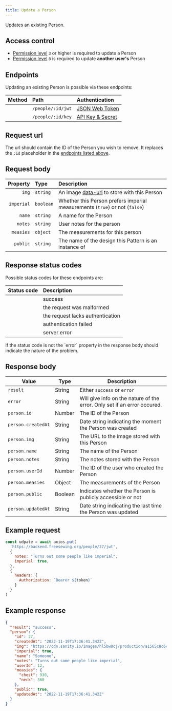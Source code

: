 ```yaml
---
title: Update a Person
---
```


Updates an existing Person.

## Access control

- [Permission level](/reference/backend/api/rbac) `3` or higher is required to update a Person
- [Permission level](/reference/backend/api/rbac) `8` is required to update **another user's** Person

## Endpoints

Updating an existing Person is possible via these endpoints:

| Method    | Path | Authentication |
| --------: | :--- | :------------- |
| <Method put /> | `/people/:id/jwt` | [JSON Web Token](/reference/backend/api/authentication#jwt-authentication) |
| <Method put /> | `/people/:id/key` | [API Key & Secret](/reference/backend/api/authentication#key-authentication) |

## Request url

The url should contain the ID of the Person you wish to remove.
It replaces the `:id` placeholder in the [endpoints listed above](#endpoints).

## Request body

| Property    | Type     | Description |
| ----------: | :------- | :---------- |
| `img`       | `string` | An image [data-uri][duri] to store with this Person |
| `imperial`  | `boolean`| Whether this Person prefers imperial measurements (`true`) or not (`false`) |
| `name`      | `string` | A name for the Person |
| `notes`     | `string` | User notes for the person |
| `measies`   | `object` | The measurements for this person |
| `public`    | `string` | The name of the design this Pattern is an instance of |

## Response status codes

Possible status codes for these endpoints are:

| Status code | Description |
| ----------: | :---------- |
| <StatusCode status="200"/> | success |
| <StatusCode status="400"/> | the request was malformed |
| <StatusCode status="401"/> | the request lacks authentication |
| <StatusCode status="403"/> | authentication failed |
| <StatusCode status="500"/> | server error |

<Note>
If the status code is not <StatusCode status="200" /> the `error` property
in the response body should indicate the nature of the problem.
</Note>

## Response body

| Value               | Type     | Description |
| ------------------- | -------- | ----------- |
| `result`            | String | Either `success` or `error` |
| `error`             | String | Will give info on the nature of the error. Only set if an error occured. |
| `person.id`         | Number | The ID of the Person |
| `person.createdAt`  | String | Date string indicating the moment the Person was created |
| `person.img`        | String | The URL to the image stored with this Person |
| `person.name`       | String | The name of the Person |
| `person.notes`      | String | The notes stored with the Person |
| `person.userId`     | Number | The ID of the user who created the Person |
| `person.measies`    | Object | The measurements of the Person |
| `person.public`     | Boolean| Indicates whether the Person is publicly accessible or not |
| `person.updatedAt`  | String | Date string indicating the last time the Person was updated |

## Example request

```js
const udpate = await axios.put(
  'https://backend.freesewing.org/people/27/jwt',
  {
    notes: "Turns out some people like imperial",
    imperial: true,
  },
  {
    headers: {
      Authorization: `Bearer ${token}`
    }
  }
)
```

## Example response
```200.json
{
  "result": "success",
  "person": {
    "id": 27,
    "createdAt": "2022-11-19T17:36:41.342Z",
    "img": "https://cdn.sanity.io/images/hl5bw8cj/production/a1565c8c6c70cfe7ea0fdf5c65501cd885adbe78-200x187.png",
    "imperial": true,
    "name": "Someone",
    "notes": "Turns out some people like imperial",
    "userId": 12,
    "measies": {
      "chest": 930,
      "neck": 360
    },
    "public": true,
    "updatedAt": "2022-11-19T17:36:41.342Z"
  }
}
```

[duri]: https://en.wikipedia.org/wiki/Data_URI_scheme
